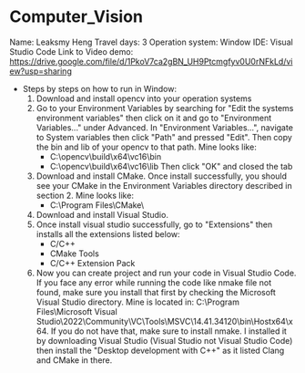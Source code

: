 # Computer_Vision

Name: Leaksmy Heng
Travel days: 3
Operation system: Window
IDE: Visual Studio Code
Link to Video demo: https://drive.google.com/file/d/1PkoV7ca2gBN_UH9Ptcmgfyv0U0rNFkLd/view?usp=sharing

- Steps by steps on how to run in Window:
   1. Download and install opencv into your operation systems
   2. Go to your Environment Variables by searching for "Edit the systems environment variables" then click on it and go to "Environment Variables..." under Advanced. In "Environment Variables...", navigate to System variables then click "Path" and pressed "Edit". Then copy the bin and lib of your opencv to that path. Mine looks like:
        - C:\opencv\build\x64\vc16\bin
        - C:\opencv\build\x64\vc16\lib
   Then click "OK" and closed the tab
   3. Download and install CMake. Once install successfully, you should see your CMake in the Environment Variables directory described in section 2. Mine looks like:
        - C:\Program Files\CMake\
   4. Download and install Visual Studio.
   5. Once install visual studio successfully, go to "Extensions" then installs all the extensions listed below:
        - C/C++
        - CMake Tools
        - C/C++ Extension Pack
    6. Now you can create project and run your code in Visual Studio Code. If you face any error while running the code like nmake file not found, make sure you install that first by checking the Microsoft Visual Studio directory. Mine is located in:
    C:\Program Files\Microsoft Visual Studio\2022\Community\VC\Tools\MSVC\14.41.34120\bin\Hostx64\x64. 
    If you do not have that, make sure to install nmake. I installed it by downloading Visual Studio (Visual Studio not Visual Studio Code) then install the "Desktop development with C++" as it listed Clang and CMake in there.
